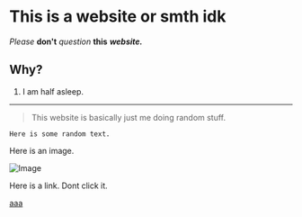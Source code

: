 # This is a website or smth idk

_Please_ **don't** *question* __this__ *__website.__*

## Why?

1) I am half asleep.

---

> This website is basically just me doing random stuff.

`Here is some random text.`

Here is an image.

![Image](https://placedata.reddit.com/data/final_place.png)

Here is a link. Dont click it.

[aaa](https://djun06.github.io/cse15l-lab-reports/aaa.html)
